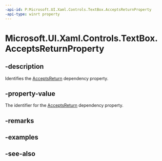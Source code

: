 ```yaml
---
-api-id: P:Microsoft.UI.Xaml.Controls.TextBox.AcceptsReturnProperty
-api-type: winrt property
---
```


<!-- Property syntax
public Windows.UI.Xaml.DependencyProperty AcceptsReturnProperty { get; }
-->

# Microsoft.UI.Xaml.Controls.TextBox.AcceptsReturnProperty

## -description
Identifies the [AcceptsReturn](textbox_acceptsreturn.md) dependency property.

## -property-value
The identifier for the [AcceptsReturn](textbox_acceptsreturn.md) dependency property.

## -remarks

## -examples

## -see-also
